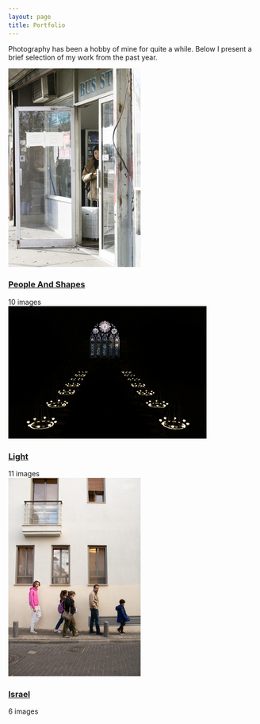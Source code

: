 ```yaml
---
layout: page
title: Portfolio
---
```


Photography has been a hobby of mine for quite a while. Below I present a brief selection of my work from the past year.



<div class = "page-center">
  <div class="gallery-wrapper">
      <a href="peopleandshapes.html">
          <img class="gallery-best-image" src="/public/image/thumbs/bus_stop.jpg">
      </a>
      <h3><a href="peopleandshapes.html">People And Shapes</a></h3>
      10 images
  </div>

  <div class="gallery-wrapper">
      <a href="light.html">
          <img class="gallery-best-image" src="/public/image/thumbs/IMG_7845-1.jpg">
      </a>
      <h3><a href="light.html">Light</a></h3>
      11 images
  </div>

  <div class="gallery-wrapper">
      <a href="israel.html">
          <img class="gallery-best-image" src="/public/image/thumbs/family_wall.jpg">
      </a>
      <h3><a href="israel.html">Israel</a></h3>
      6 images
  </div>
</div>
